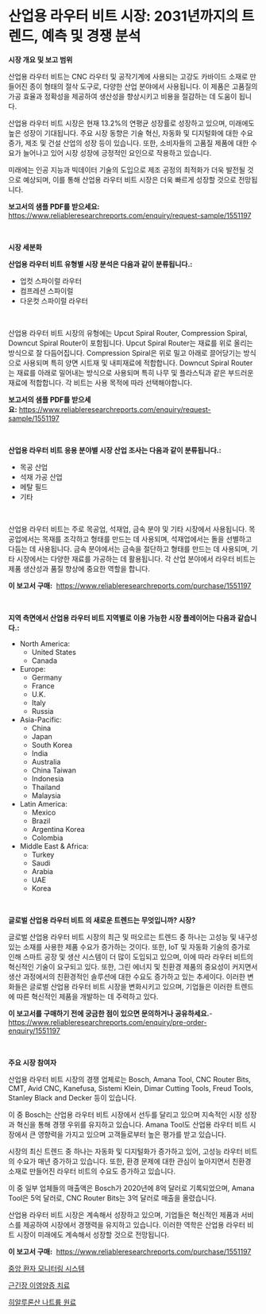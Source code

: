 <p><h1>산업용 라우터 비트 시장: 2031년까지의 트렌드, 예측 및 경쟁 분석</h1></p><p><strong>시장 개요 및 보고 범위</strong></p>
<p><p>산업용 라우터 비트는 CNC 라우터 및 공작기계에 사용되는 고강도 카바이드 소재로 만들어진 종이 형태의 절삭 도구로, 다양한 산업 분야에서 사용됩니다. 이 제품은 고품질의 가공 효율과 정확성을 제공하여 생산성을 향상시키고 비용을 절감하는 데 도움이 됩니다.</p><p>산업용 라우터 비트 시장은 현재 13.2%의 연평균 성장률로 성장하고 있으며, 미래에도 높은 성장이 기대됩니다. 주요 시장 동향은 기술 혁신, 자동화 및 디지털화에 대한 수요 증가, 제조 및 건설 산업의 성장 등이 있습니다. 또한, 소비자들의 고품질 제품에 대한 수요가 늘어나고 있어 시장 성장에 긍정적인 요인으로 작용하고 있습니다.</p><p>미래에는 인공 지능과 빅데이터 기술의 도입으로 제조 공정의 최적화가 더욱 발전될 것으로 예상되며, 이를 통해 산업용 라우터 비트 시장은 더욱 빠르게 성장할 것으로 전망됩니다.</p></p>
<p><strong>보고서의 샘플 PDF를 받으세요:</strong> <a href="https://www.reliableresearchreports.com/enquiry/request-sample/1551197">https://www.reliableresearchreports.com/enquiry/request-sample/1551197</a></p>
<p>&nbsp;</p>
<p><strong>시장 세분화</strong></p>
<p><strong>산업용 라우터 비트 유형별 시장 분석은 다음과 같이 분류됩니다.:</strong></p>
<p><ul><li>업컷 스파이럴 라우터</li><li>컴프레션 스파이럴</li><li>다운컷 스파이럴 라우터</li></ul></p>
<p>&nbsp;</p>
<p><p>산업용 라우터 비트 시장의 유형에는 Upcut Spiral Router, Compression Spiral, Downcut Spiral Router이 포함됩니다. Upcut Spiral Router는 재료를 위로 올리는 방식으로 잘 다듬어집니다. Compression Spiral은 위로 밀고 아래로 끌어당기는 방식으로 사용되며 특히 양면 시트재 및 내피재료에 적합합니다. Downcut Spiral Router는 재료를 아래로 밀어내는 방식으로 사용되며 특히 나무 및 플라스틱과 같은 부드러운 재료에 적합합니다. 각 비트는 사용 목적에 따라 선택해야합니다.</p></p>
<p><strong>보고서의 샘플 PDF를 받으세요:</strong>&nbsp;<a href="https://www.reliableresearchreports.com/enquiry/request-sample/1551197">https://www.reliableresearchreports.com/enquiry/request-sample/1551197</a></p>
<p>&nbsp;</p>
<p><strong> 산업용 라우터 비트 응용 분야별 시장 산업 조사는 다음과 같이 분류됩니다.:</strong></p>
<p><ul><li>목공 산업</li><li>석재 가공 산업</li><li>메탈 필드</li><li>기타</li></ul></p>
<p>&nbsp;</p>
<p><p>산업용 라우터 비트는 주로 목공업, 석재업, 금속 분야 및 기타 시장에서 사용됩니다. 목공업에서는 목재를 조각하고 형태를 만드는 데 사용되며, 석재업에서는 돌을 선별하고 다듬는 데 사용됩니다. 금속 분야에서는 금속을 절단하고 형태를 만드는 데 사용되며, 기타 시장에서는 다양한 재료를 가공하는 데 활용됩니다. 각 산업 분야에서 라우터 비트는 제품 생산성과 품질 향상에 중요한 역할을 합니다.</p></p>
<p><strong>이 보고서 구매:</strong>&nbsp; <a href="https://www.reliableresearchreports.com/purchase/1551197">https://www.reliableresearchreports.com/purchase/1551197</a></p>
<p>&nbsp;</p>
<p><strong>지역 측면에서 산업용 라우터 비트 지역별로 이용 가능한 시장 플레이어는 다음과 같습니다.:</strong></p>
<p><ul>
    <li>
        North America:
        <ul>
            <li>United States</li>
            <li>Canada</li>
        </ul>
    </li>
    <li>
        Europe:
        <ul>
            <li>Germany</li>
            <li>France</li>
            <li>U.K.</li>
            <li>Italy</li>
            <li>Russia</li>
        </ul>
    </li>
    <li>
        Asia-Pacific:
        <ul>
            <li>China</li>
            <li>Japan</li>
            <li>South Korea</li>
            <li>India</li>
            <li>Australia</li>
            <li>China Taiwan</li>
            <li>Indonesia</li>
            <li>Thailand</li>
            <li>Malaysia</li>
        </ul>
    </li>
    <li>
        Latin America:
        <ul>
            <li>Mexico</li>
            <li>Brazil</li>
            <li>Argentina Korea</li>
            <li>Colombia</li>
        </ul>
    </li>
    <li>
        Middle East & Africa:
        <ul>
            <li>Turkey</li>
            <li>Saudi</li>
            <li>Arabia</li>
            <li>UAE</li>
            <li>Korea</li>
        </ul>
    </li>
    </ul></p>
<p>&nbsp;</p>
<p><strong>글로벌 산업용 라우터 비트 의 새로운 트렌드는 무엇입니까? 시장?</strong></p>
<p><p>글로벌 산업용 라우터 비트 시장의 최근 및 떠오르는 트렌드 중 하나는 고성능 및 내구성있는 소재를 사용한 제품 수요가 증가하는 것이다. 또한, IoT 및 자동화 기술의 증가로 인해 스마트 공장 및 생산 시스템이 더 많이 도입되고 있으며, 이에 따라 라우터 비트의 혁신적인 기술이 요구되고 있다. 또한, 그린 에너지 및 친환경 제품의 중요성이 커지면서 생산 과정에서의 친환경적인 솔루션에 대한 수요도 증가하고 있는 추세이다. 이러한 변화들은 글로벌 산업용 라우터 비트 시장을 변화시키고 있으며, 기업들은 이러한 트렌드에 따른 혁신적인 제품을 개발하는 데 주력하고 있다.</p></p>
<p><strong>이 보고서를 구매하기 전에 궁금한 점이 있으면 문의하거나 공유하세요.</strong>- <a href="https://www.reliableresearchreports.com/enquiry/pre-order-enquiry/1551197">https://www.reliableresearchreports.com/enquiry/pre-order-enquiry/1551197</a></p>
<p>&nbsp;</p>
<p><strong>주요 시장 참여자</strong></p>
<p><p>산업용 라우터 비트 시장의 경쟁 업체로는 Bosch, Amana Tool, CNC Router Bits, CMT, Avid CNC, Kanefusa, Sistemi Klein, Dimar Cutting Tools, Freud Tools, Stanley Black and Decker 등이 있습니다. </p><p>이 중 Bosch는 산업용 라우터 비트 시장에서 선두를 달리고 있으며 지속적인 시장 성장과 혁신을 통해 경쟁 우위를 유지하고 있습니다. Amana Tool도 산업용 라우터 비트 시장에서 큰 영향력을 가지고 있으며 고객들로부터 높은 평가를 받고 있습니다. </p><p>시장의 최신 트렌드 중 하나는 자동화 및 디지털화가 증가하고 있어, 고성능 라우터 비트의 수요가 매년 증가하고 있습니다. 또한, 환경 문제에 대한 관심이 높아지면서 친환경 소재로 만들어진 라우터 비트의 수요도 증가하고 있습니다. </p><p>이 중 일부 업체들의 매출액은 Bosch가 2020년에 8억 달러로 기록되었으며, Amana Tool은 5억 달러로, CNC Router Bits는 3억 달러로 매출을 올렸습니다. </p><p>산업용 라우터 비트 시장은 계속해서 성장하고 있으며, 기업들은 혁신적인 제품과 서비스를 제공하여 시장에서 경쟁력을 유지하고 있습니다. 이러한 역학은 산업용 라우터 비트 시장이 미래에도 계속해서 성장할 것으로 전망됩니다.</p></p>
<p><strong>이 보고서 구매:</strong>&nbsp;&nbsp;<a href="https://www.reliableresearchreports.com/purchase/1551197">https://www.reliableresearchreports.com/purchase/1551197</a></p>
<p><p><a href="https://github.com/darrellockm3ytan895656/Market-Research-Report-List-1/blob/main/78926186682.md">중앙 환자 모니터링 시스템</a></p><p><a href="https://github.com/vsr06p4p49/Market-Research-Report-List-1/blob/main/70931836680.md">근긴장 이영양증 치료</a></p><p><a href="https://github.com/Penelolack456456/Market-Research-Report-List-1/blob/main/21126166681.md">히알루론산 나트륨 원료</a></p></p>
